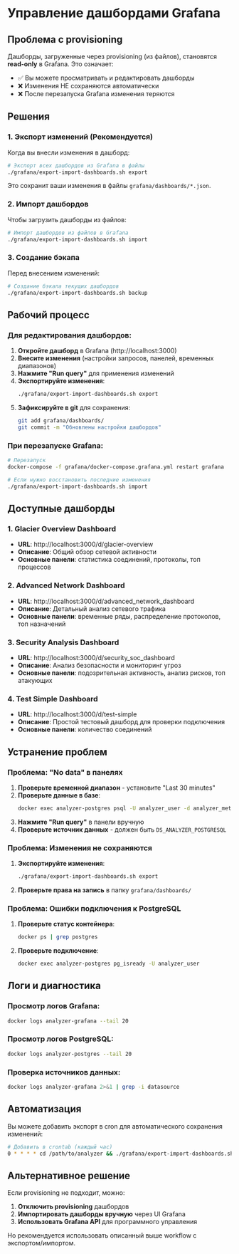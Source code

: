 # Управление дашбордами Grafana

## Проблема с provisioning

Дашборды, загруженные через provisioning (из файлов), становятся **read-only** в Grafana. Это означает:
- ✅ Вы можете просматривать и редактировать дашборды 
- ❌ Изменения НЕ сохраняются автоматически
- ❌ После перезапуска Grafana изменения теряются

## Решения

### 1. Экспорт изменений (Рекомендуется)

Когда вы внесли изменения в дашборд:

```bash
# Экспорт всех дашбордов из Grafana в файлы
./grafana/export-import-dashboards.sh export
```

Это сохранит ваши изменения в файлы `grafana/dashboards/*.json`.

### 2. Импорт дашбордов

Чтобы загрузить дашборды из файлов:

```bash
# Импорт дашбордов из файлов в Grafana  
./grafana/export-import-dashboards.sh import
```

### 3. Создание бэкапа

Перед внесением изменений:

```bash
# Создание бэкапа текущих дашбордов
./grafana/export-import-dashboards.sh backup
```

## Рабочий процесс

### Для редактирования дашбордов:

1. **Откройте дашборд** в Grafana (http://localhost:3000)
2. **Внесите изменения** (настройки запросов, панелей, временных диапазонов)
3. **Нажмите "Run query"** для применения изменений
4. **Экспортируйте изменения**:
   ```bash
   ./grafana/export-import-dashboards.sh export
   ```
5. **Зафиксируйте в git** для сохранения:
   ```bash
   git add grafana/dashboards/
   git commit -m "Обновлены настройки дашбордов"
   ```

### При перезапуске Grafana:

```bash
# Перезапуск
docker-compose -f grafana/docker-compose.grafana.yml restart grafana

# Если нужно восстановить последние изменения
./grafana/export-import-dashboards.sh import
```

## Доступные дашборды

### 1. Glacier Overview Dashboard
- **URL**: http://localhost:3000/d/glacier-overview
- **Описание**: Общий обзор сетевой активности
- **Основные панели**: статистика соединений, протоколы, топ процессов

### 2. Advanced Network Dashboard  
- **URL**: http://localhost:3000/d/advanced_network_dashboard
- **Описание**: Детальный анализ сетевого трафика
- **Основные панели**: временные ряды, распределение протоколов, топ назначений

### 3. Security Analysis Dashboard
- **URL**: http://localhost:3000/d/security_soc_dashboard  
- **Описание**: Анализ безопасности и мониторинг угроз
- **Основные панели**: подозрительная активность, анализ рисков, топ атакующих

### 4. Test Simple Dashboard
- **URL**: http://localhost:3000/d/test-simple
- **Описание**: Простой тестовый дашборд для проверки подключения
- **Основные панели**: количество соединений

## Устранение проблем

### Проблема: "No data" в панелях

1. **Проверьте временной диапазон** - установите "Last 30 minutes"
2. **Проверьте данные в базе**:
   ```bash
   docker exec analyzer-postgres psql -U analyzer_user -d analyzer_metrics -c "SELECT COUNT(*) FROM connections WHERE time > NOW() - INTERVAL '30 minutes';"
   ```
3. **Нажмите "Run query"** в панели вручную
4. **Проверьте источник данных** - должен быть `DS_ANALYZER_POSTGRESQL`

### Проблема: Изменения не сохраняются

1. **Экспортируйте изменения**:
   ```bash
   ./grafana/export-import-dashboards.sh export
   ```
2. **Проверьте права на запись** в папку `grafana/dashboards/`

### Проблема: Ошибки подключения к PostgreSQL

1. **Проверьте статус контейнера**:
   ```bash
   docker ps | grep postgres
   ```
2. **Проверьте подключение**:
   ```bash
   docker exec analyzer-postgres pg_isready -U analyzer_user
   ```

## Логи и диагностика

### Просмотр логов Grafana:
```bash
docker logs analyzer-grafana --tail 20
```

### Просмотр логов PostgreSQL:
```bash  
docker logs analyzer-postgres --tail 20
```

### Проверка источников данных:
```bash
docker logs analyzer-grafana 2>&1 | grep -i datasource
```

## Автоматизация

Вы можете добавить экспорт в cron для автоматического сохранения изменений:

```bash
# Добавить в crontab (каждый час)
0 * * * * cd /path/to/analyzer && ./grafana/export-import-dashboards.sh export
```

## Альтернативное решение

Если provisioning не подходит, можно:

1. **Отключить provisioning** дашбордов
2. **Импортировать дашборды вручную** через UI Grafana  
3. **Использовать Grafana API** для программного управления

Но рекомендуется использовать описанный выше workflow с экспортом/импортом. 